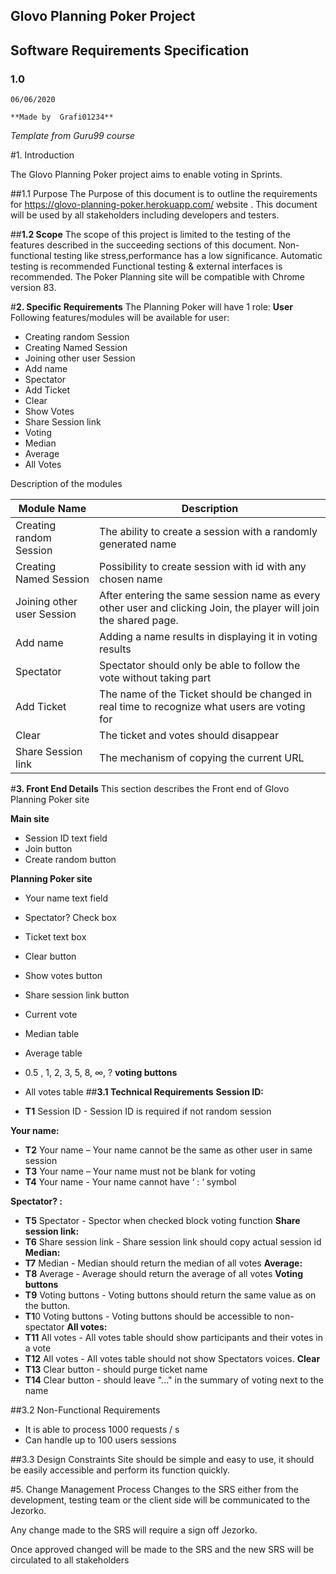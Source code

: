 ## Glovo Planning Poker Project
## Software Requirements Specification
### 1.0
     
    06/06/2020
`**Made by 
  Grafi01234**`
  
  _Template from Guru99 course_
  
#1. Introduction 

The Glovo Planning Poker project aims to enable voting in Sprints.

##1.1 Purpose
The Purpose of this document is to outline the requirements for https://glovo-planning-poker.herokuapp.com/ website . This document will be used by all stakeholders including developers and testers.

##**1.2 Scope**
The scope of this project is limited to the testing of the features described in the succeeding sections of this document.
Non-functional testing like stress,performance has a low significance.
Automatic testing is recommended
Functional testing & external interfaces  is recommended.
The Poker Planning site will be compatible with Chrome version 83.

#**2. Specific Requirements**
The Planning Poker will have 1 role:
**User**
Following features/modules will be available for user:

+ Creating random Session
+ Creating Named Session
+ Joining other user Session
+ Add name
+ Spectator
+ Add Ticket
+ Clear
+ Show Votes
+ Share Session link
+ Voting
+ Median
+ Average
+ All Votes

Description of the modules

| **Module Name**                | **Description**                                                                                                       |
|----------------------------|-------------------------------------------------------------------------------------------------------------------|
| Creating random Session    | The ability to create a session with a randomly generated name                                                    |
| Creating Named Session     | Possibility to create session with id with any chosen name                                                        |
| Joining other user Session | After entering the same session name as every other user and clicking Join, the player will join the shared page. |
| Add name                   | Adding a name results in displaying it in voting results                                                          |
| Spectator                  | Spectator should only be able to follow the vote without taking part                                              |
| Add Ticket                 | The name of the Ticket should be changed in real time to recognize what users are voting for                      |
| Clear                      | The ticket and votes should disappear
| Share Session link         | The mechanism of copying the current URL                                                                          |

#**3. Front End Details**
This section describes the Front end of Glovo Planning Poker site 

**Main site**
+ Session ID text field
+ Join button
+ Create random button

**Planning Poker site**
+ Your name text field
+ Spectator? Check box
+ Ticket text box
+ Clear button
+ Show votes button
+ Share session link button
+ Current vote
+ Median table
+ Average table
+ 0.5 , 1,  2, 3, 5, 8, ∞, ? **voting buttons**
+ All votes table
##**3.1 Technical Requirements**
**Session ID:**

+ **T1** Session ID - Session ID is required if not random session

**Your name:**

+ **T2**    Your name – Your name cannot be the same as other user in same session
+ **T3**    Your name – Your name must not be blank for voting
+ **T4**    Your name - Your name cannot have ‘ : ‘ symbol

**Spectator? :**
+ **T5**    Spectator - Spector when checked block voting function
**Share session link:**
+ **T6**    Share session link - Share session link should copy actual session id
**Median:**
+ **T7**    Median - Median should return the median of all votes
**Average:**
+ **T8**    Average - Average should return the average of all votes
**Voting buttons**
+ **T9**    Voting buttons - Voting buttons should return the same value as on the button.
+ **T1**0  Voting buttons - Voting buttons should be accessible to non-spectator
**All votes:**
+ **T11**  All votes - All votes table should show participants and their votes in a vote
+ **T12**  All votes - All votes table should not show Spectators voices.
**Clear**
+ **T13** Clear button - should purge ticket name
+ **T14** Clear button - should leave "..." in the summary of voting next to the name

##3.2 Non-Functional Requirements
+ It is able to process 1000 requests / s
+ Can handle up to 100 users sessions

##3.3 Design Constraints
Site should be simple and easy to use, it should be easily accessible and perform its function quickly.

#5. Change Management Process
Changes to the SRS either from the development, testing team or the client side will be communicated to the Jezorko.

Any change made to the SRS will require a sign off  Jezorko.

Once approved changed will be made to the SRS and the new SRS will be circulated to all stakeholders
